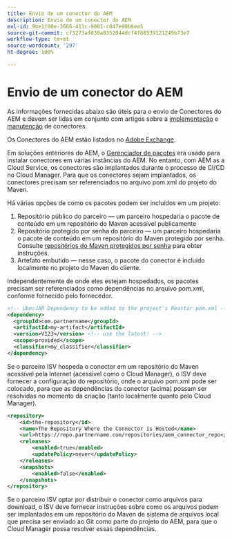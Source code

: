 ```yaml
---
title: Envio de um conector do AEM
description: Envio de um conector do AEM
exl-id: 9be1f00e-3666-411c-9001-c047e90b6ee5
source-git-commit: cf3273af030a8352044dcf4f88539121249b73e7
workflow-type: tm+mt
source-wordcount: '297'
ht-degree: 100%

---
```


Envio de um conector do AEM
===========================

As informações fornecidas abaixo são úteis para o envio de Conectores do AEM e devem ser lidas em conjunto com artigos sobre a [implementação](implement.md) e [manutenção](maintain.md) de conectores.

Os Conectores do AEM estão listados no [Adobe Exchange](https://partners.adobe.com/exchangeprogram/experiencecloud).

Em soluções anteriores do AEM, o [Gerenciador de pacotes](/help/implementing/developing/tools/package-manager.md) era usado para instalar conectores em várias instâncias do AEM. No entanto, com AEM as a Cloud Service, os conectores são implantados durante o processo de CI/CD no Cloud Manager. Para que os conectores sejam implantados, os conectores precisam ser referenciados no arquivo pom.xml do projeto do Maven.

Há várias opções de como os pacotes podem ser incluídos em um projeto:

1. Repositório público do parceiro — um parceiro hospedaria o pacote de conteúdo em um repositório do Maven acessível publicamente
1. Repositório protegido por senha do parceiro — um parceiro hospedaria o pacote de conteúdo em um repositório do Maven protegido por senha. Consulte [repositórios do Maven protegidos por senha](https://experienceleague.adobe.com/docs/experience-manager-cloud-service/implementing/using-cloud-manager/create-application-project/setting-up-project.html?lang=pt-BR#password-protected-maven-repositories) para obter instruções.
1. Artefato embutido — nesse caso, o pacote do conector é incluído localmente no projeto do Maven do cliente.

Independentemente de onde eles estejam hospedados, os pacotes precisam ser referenciados como dependências no arquivo pom.xml, conforme fornecido pelo fornecedor.

```xml
<!-- UberJAR Dependency to be added to the project's Reactor pom.xml -->
<dependency>
  <groupId>com.partnername</groupId>
  <artifactId>my-artifact</artifactId>
  <version>V123</version> <!-- use the latest! -->
  <scope>provided</scope>
  <classifier>my_classifier</classifier>
</dependency>
```

Se o parceiro ISV hospeda o conector em um repositório do Maven acessível pela Internet (acessível como o Cloud Manager), o ISV deve fornecer a configuração do repositório, onde o arquivo pom.xml pode ser colocado, para que as dependências do conector (acima) possam ser resolvidas no momento da criação (tanto localmente quanto pelo Cloud Manager).

```xml
<repository>
    <id>the-repository</id>
    <name>The Repository Where the Connector is Hosted</name>
    <url>https://repo.partnername.com/repositories/aem_connector_repo</url>
    <releases>
        <enabled>true</enabled>
        <updatePolicy>never</updatePolicy>
    </releases>
    <snapshots>
        <enabled>false</enabled>
    </snapshots>
</repository>
```

Se o parceiro ISV optar por distribuir o conector como arquivos para download, o ISV deve fornecer instruções sobre como os arquivos podem ser implantados em um repositório do Maven de sistema de arquivos local que precisa ser enviado ao Git como parte do projeto do AEM, para que o Cloud Manager possa resolver essas dependências.
